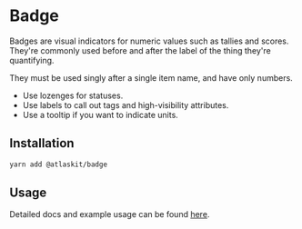 # Badge

Badges are visual indicators for numeric values such as tallies and scores.
They're commonly used before and after the label of the thing they're
quantifying.

They must be used singly after a single item name, and have only numbers.

* Use lozenges for statuses.
* Use labels to call out tags and high-visibility attributes.
* Use a tooltip if you want to indicate units.

## Installation

```sh
yarn add @atlaskit/badge
```

## Usage

Detailed docs and example usage can be found [here](https://atlaskit.atlassian.com/packages/core/badge).
